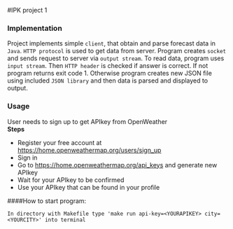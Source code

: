 #IPK project 1

### Implementation
Project implements simple `client`, that obtain and parse forecast data in `Java`. 
`HTTP protocol` is used to get data from server. Program creates `socket` and sends request to server via `output stream`.
To read data, program uses `input stream`. Then `HTTP header` is checked if answer is correct.
If not program returns exit code 1. Otherwise program creates new JSON file using included `JSON library` and then
data is parsed and displayed to output.

### Usage
User needs to sign up to get APIkey from OpenWeather  
**Steps**  

- Register your free account at https://home.openweathermap.org/users/sign_up
- Sign in
- Go to https://home.openweathermap.org/api_keys and generate new APIkey
- Wait for your APIkey to be confirmed
- Use your APIkey that can be found in your profile


####How to start program:
        
    In directory with Makefile type 'make run api-key=<YOURAPIKEY> city=<YOURCITY>' into terminal
